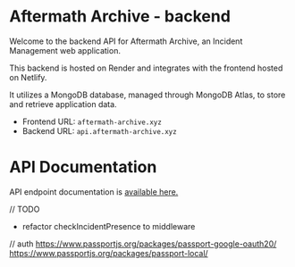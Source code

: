 # Aftermath Archive - backend

Welcome to the backend API for Aftermath Archive, an Incident Management web application.

This backend is hosted on Render and integrates with the frontend hosted on Netlify.

It utilizes a MongoDB database, managed through MongoDB Atlas, to store and retrieve application data.

-   Frontend URL: `aftermath-archive.xyz`
-   Backend URL: `api.aftermath-archive.xyz`

# API Documentation

API endpoint documentation is [available here.](https://api.aftermath-archive.xyz/api-docs/)


// TODO 
- refactor checkIncidentPresence to middleware 


// auth 
https://www.passportjs.org/packages/passport-google-oauth20/
https://www.passportjs.org/packages/passport-local/